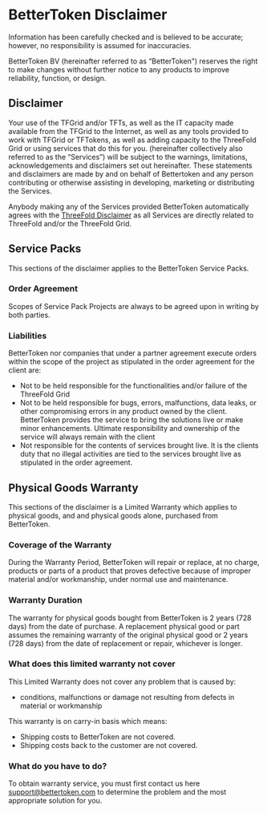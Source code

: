 # BetterToken Disclaimer

Information has been carefully checked and is believed to be accurate; however, no responsibility is assumed for inaccuracies.

BetterToken BV (hereinafter referred to as “BetterToken") reserves the right to make changes without further notice to any products to improve reliability, function, or design. 

## Disclaimer
Your use of the TFGrid and/or TFTs, as well as the IT capacity made available from the TFGrid to the Internet, as well as any tools provided to work with TFGrid or TFTokens, as well as adding capacity to the ThreeFold Grid or using services that do this for you. (hereinafter collectively also referred to as the “Services”) will be subject to the warnings, limitations, acknowledgements and disclaimers set out hereinafter. These statements and disclaimers are made by and on behalf of Bettertoken and any person contributing or otherwise assisting in developing, marketing or distributing the Services.

Anybody making any of the Services provided BetterToken automatically agrees with the [ThreeFold Disclaimer](legal:disclaimer) as all Services are directly related to ThreeFold and/or the ThreeFold Grid.

## Service Packs 
This sections of the disclaimer applies to the BetterToken Service Packs.

### Order Agreement
Scopes of Service Pack Projects are always to be agreed upon in writing by both parties.

### Liabilities
BetterToken nor companies that under a partner agreement execute orders within the scope of the project as stipulated in the order agreement for the client are:
- Not to be held responsible for the functionalities and/or failure of the ThreeFold Grid
- Not to be held responsible for bugs, errors, malfunctions, data leaks, or other compromising errors in any product owned by the client. BetterToken provides the service to bring the solutions live or make minor enhancements. Ultimate responsibility and ownership of the service will always remain with the client
- Not responsible for the contents of services brought live. It is the clients duty that no illegal activities are tied to the services brought live as stipulated in the order agreement.

## Physical Goods Warranty 
This sections of the disclaimer is a Limited Warranty which applies to physical goods, and and physical goods alone, purchased from BetterToken.

### Coverage of the Warranty 
During the Warranty Period, BetterToken will repair or replace, at no charge, products or parts of a product that proves defective because of improper material and/or workmanship, under normal use and maintenance. 

### Warranty Duration
The warranty for physical goods bought from BetterToken is 2 years (728 days) from the date of purchase.
A replacement physical good or part assumes the remaining warranty of the original physical good or 2 years (728 days) from the date of replacement or repair, whichever is longer.

### What does this limited warranty not cover

This Limited Warranty does not cover any problem that is caused by:
- conditions, malfunctions or damage not resulting from defects in material or workmanship

This warranty is on carry-in basis which means:
- Shipping costs to BetterToken are not covered.
- Shipping costs back to the customer are not covered.

### What do you have to do?
To obtain warranty service, you must first contact us here [support@bettertoken.com](mailto:support@bettertoken.com) to determine the problem and the most
appropriate solution for you.

 
